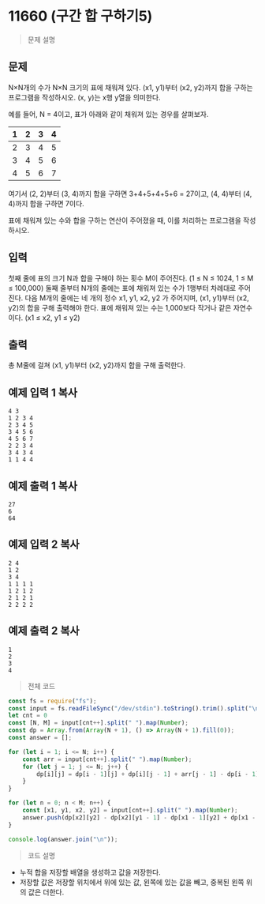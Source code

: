 # 11660 (구간 합 구하기5)

> 문제 설명

## 문제

N×N개의 수가 N×N 크기의 표에 채워져 있다. (x1, y1)부터 (x2, y2)까지 합을 구하는 프로그램을 작성하시오. (x, y)는 x행 y열을 의미한다.

예를 들어, N = 4이고, 표가 아래와 같이 채워져 있는 경우를 살펴보자.

| 1    | 2    | 3    | 4    |
| ---- | ---- | ---- | ---- |
| 2    | 3    | 4    | 5    |
| 3    | 4    | 5    | 6    |
| 4    | 5    | 6    | 7    |

여기서 (2, 2)부터 (3, 4)까지 합을 구하면 3+4+5+4+5+6 = 27이고, (4, 4)부터 (4, 4)까지 합을 구하면 7이다.

표에 채워져 있는 수와 합을 구하는 연산이 주어졌을 때, 이를 처리하는 프로그램을 작성하시오.

## 입력

첫째 줄에 표의 크기 N과 합을 구해야 하는 횟수 M이 주어진다. (1 ≤ N ≤ 1024, 1 ≤ M ≤ 100,000) 둘째 줄부터 N개의 줄에는 표에 채워져 있는 수가 1행부터 차례대로 주어진다. 다음 M개의 줄에는 네 개의 정수 x1, y1, x2, y2 가 주어지며, (x1, y1)부터 (x2, y2)의 합을 구해 출력해야 한다. 표에 채워져 있는 수는 1,000보다 작거나 같은 자연수이다. (x1 ≤ x2, y1 ≤ y2)

## 출력

총 M줄에 걸쳐 (x1, y1)부터 (x2, y2)까지 합을 구해 출력한다.

## 예제 입력 1 복사

```
4 3
1 2 3 4
2 3 4 5
3 4 5 6
4 5 6 7
2 2 3 4
3 4 3 4
1 1 4 4

```

## 예제 출력 1 복사

```
27
6
64

```

## 예제 입력 2 복사

```
2 4
1 2
3 4
1 1 1 1
1 2 1 2
2 1 2 1
2 2 2 2

```

## 예제 출력 2 복사

```
1
2
3
4
```

> 전체 코드

```node.js
const fs = require("fs");
const input = fs.readFileSync("/dev/stdin").toString().trim().split("\n");
let cnt = 0
const [N, M] = input[cnt++].split(" ").map(Number);
const dp = Array.from(Array(N + 1), () => Array(N + 1).fill(0));
const answer = [];

for (let i = 1; i <= N; i++) {
    const arr = input[cnt++].split(" ").map(Number);
    for (let j = 1; j <= N; j++) {
        dp[i][j] = dp[i - 1][j] + dp[i][j - 1] + arr[j - 1] - dp[i - 1][j - 1];
    }
}

for (let n = 0; n < M; n++) {
    const [x1, y1, x2, y2] = input[cnt++].split(" ").map(Number);
    answer.push(dp[x2][y2] - dp[x2][y1 - 1] - dp[x1 - 1][y2] + dp[x1 - 1][y1 - 1]);
}

console.log(answer.join("\n"));
```

> 코드 설명

- 누적 합을 저장할 배열을 생성하고 값을 저장한다.
- 저장할 값은 저장할 위치에서 위에 있는 값, 왼쪽에 있는 값을 빼고, 중복된 왼쪽 위의 값은 더한다.
